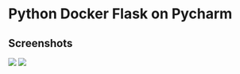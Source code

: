 # Python Docker Flask on Pycharm

## Screenshots

<img src="https://github.com/Rushi-Repo/WSD_Project3/blob/main/screenshots/postman.png?raw=true" />

<img src="https://github.com/Rushi-Repo/WSD_Project3/blob/main/screenshots/query.png?raw=true" />
